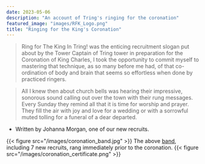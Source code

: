 ```yaml
---
date: 2023-05-06
description: "An account of Tring's ringing for the coronation"
featured_image: "images/RFK_Logo.png"
title: "Ringing for the King's Coronation"
---
```


> Ring for The King In Tring! was the enticing recruitment slogan put about by the Tower Captain of Tring tower in preparation for the Coronation of King Charles, I took the opportunity to commit myself to mastering that technique, as  so many before me had, of that co-ordination of body and brain that seems so effortless when done by practiced ringers.

> All I knew then about church bells was hearing their impressive, sonorous sound calling out over the town with their rung messages. Every Sunday they remind all that it is time for worship and prayer. They fill the air with joy and love for a wedding or with a sorrowful muted tolling for a funeral of a dear departed.
- Written by Johanna Morgan, one of our new recruits.

{{< figure src="/images/coronation_band.jpg" >}}
The above [band](https://bb.ringingworld.co.uk/view.php?id=1625143), including 7 new recruits, rang immediately prior to the coronation.
{{< figure src="/images/coronation_certificate.png" >}}
